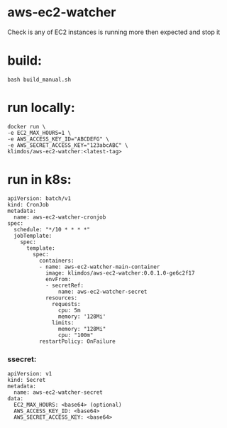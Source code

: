 # aws-ec2-watcher
Check is any of EC2 instances is running more then expected and stop it

# build:
```
bash build_manual.sh
```



# run locally:
```
docker run \
-e EC2_MAX_HOURS=1 \
-e AWS_ACCESS_KEY_ID="ABCDEFG" \
-e AWS_SECRET_ACCESS_KEY="123abcABC" \
klimdos/aws-ec2-watcher:<latest-tag>

```

# run in k8s:

```
apiVersion: batch/v1
kind: CronJob
metadata:
  name: aws-ec2-watcher-cronjob
spec:
  schedule: "*/10 * * * *"
  jobTemplate:
    spec:
      template:
        spec:
          containers:
          - name: aws-ec2-watcher-main-container
            image: klimdos/aws-ec2-watcher:0.0.1.0-ge6c2f17
            envFrom:
            - secretRef:
                name: aws-ec2-watcher-secret
            resources:
              requests:
                cpu: 5m
                memory: '128Mi'
              limits:
                memory: "128Mi"
                cpu: "100m"
          restartPolicy: OnFailure

```

### ssecret:

```
apiVersion: v1
kind: Secret
metadata:
  name: aws-ec2-watcher-secret
data:
  EC2_MAX_HOURS: <base64> (optional)
  AWS_ACCESS_KEY_ID: <base64>
  AWS_SECRET_ACCESS_KEY: <base64>
```